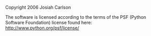 Copyright 2006 Josiah Carlson

The software is licensed according to the terms of the PSF (Python Software Foundation) license found here: http://www.python.org/psf/license/